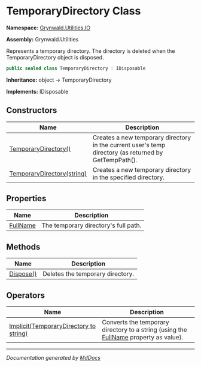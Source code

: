 # TemporaryDirectory Class

**Namespace:** [Grynwald.Utilities.IO](../Namespace.md)

**Assembly:** Grynwald.Utilities

Represents a temporary directory. The directory is deleted when the TemporaryDirectory object is disposed.

```csharp
public sealed class TemporaryDirectory : IDisposable
```

**Inheritance:** object → TemporaryDirectory

**Implements:** IDisposable

## Constructors

| Name                                                                   | Description                                                                                           |
| ---------------------------------------------------------------------- | ----------------------------------------------------------------------------------------------------- |
| [TemporaryDirectory()](Constructors.md#temporarydirectory)             | Creates a new temporary directory in the current user's temp directory (as returned by GetTempPath(). |
| [TemporaryDirectory(string)](Constructors.md#temporarydirectorystring) | Creates a new temporary directory in the specified directory.                                         |

## Properties

| Name                               | Description                          |
| ---------------------------------- | ------------------------------------ |
| [FullName](Properties/FullName.md) | The temporary directory's full path. |

## Methods

| Name                            | Description                      |
| ------------------------------- | -------------------------------- |
| [Dispose()](Methods/Dispose.md) | Deletes the temporary directory. |

## Operators

| Name                                                            | Description                                                                                                    |
| --------------------------------------------------------------- | -------------------------------------------------------------------------------------------------------------- |
| [Implicit(TemporaryDirectory to string)](Operators/Implicit.md) | Converts the temporary directory to a string (using the [FullName](Properties/FullName.md) property as value). |
___

*Documentation generated by [MdDocs](https://github.com/ap0llo/mddocs)*
